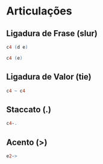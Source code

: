 # Articulações

## Ligadura de Frase (slur)

```lilypond
c4 (d e)
```

```lilypond
c4 (e)
```

## Ligadura de Valor (tie)

```lilypond
c4 ~ c4
```

## Staccato (.)

```lilypond
c4-.
```

## Acento (>)

```lilypond
e2->
```